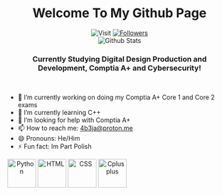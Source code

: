 <h1 align="middle">Welcome To My Github Page</h1>

<div align="middle">
 <img src="https://visitor-badge-reloaded.herokuapp.com/badge?page_id=4b3j&logo=Github" alt="Visit">
 <a href='https://github.com/4b3j?tab=followers'>
     <img src="https://custom-icon-badges.herokuapp.com/github/followers/4b3j?logo=person-add&label=Follow" alt="Followers">
 </a>
 <br>
 <img src="https://github-readme-streak-stats.herokuapp.com?user=4b3j&theme=blueberry_duo" alt="Github Stats">
 <br>
 <h3>Currently Studying Digital Design Production and Development, Comptia A+ and Cybersecurity!</h3>
 <br>
</div>

- 🔭 I’m currently working on doing my Comptia A+ Core 1 and Core 2 exams
- 🌱 I’m currently learning C++
- 🤔 I’m looking for help with Comptia A+
- 📫 How to reach me: 4b3ja@proton.me
- 😄 Pronouns: He/Him
- ⚡ Fun fact: Im Part Polish

<div style="display: inline-block; background-color:'white';" align="middle">
 <img src="https://cdn.jsdelivr.net/gh/devicons/devicon/icons/python/python-original.svg" alt="Python" height="64" width="64">
 <img src="https://cdn.jsdelivr.net/gh/devicons/devicon/icons/html5/html5-original-wordmark.svg" alt="HTML" height="64" width="64">
 <img src="https://cdn.jsdelivr.net/gh/devicons/devicon/icons/css3/css3-original-wordmark.svg" alt="CSS" height="64" width="64">
 <img src="https://cdn.jsdelivr.net/gh/devicons/devicon/icons/cplusplus/cplusplus-original.svg" alt="Cplusplus" height="64" width="64">
</div>

